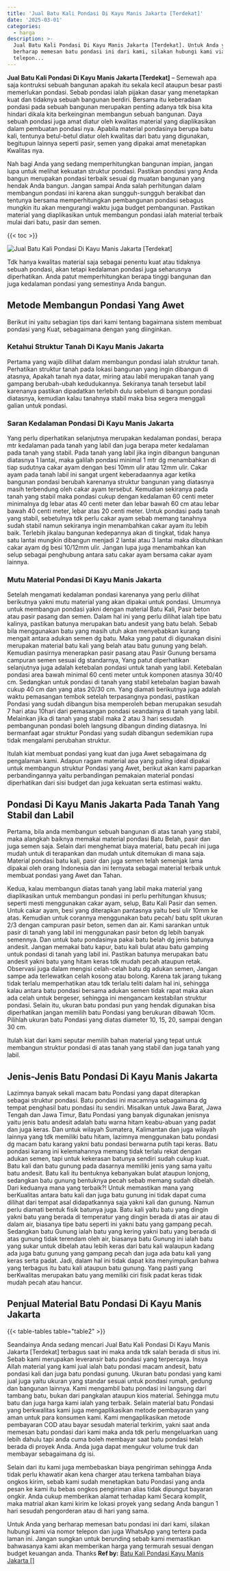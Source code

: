 ```yaml
---
title: 'Jual Batu Kali Pondasi Di Kayu Manis Jakarta [Terdekat]'
date: '2025-03-01'
categories:
  - harga
description: >-
  Jual Batu Kali Pondasi Di Kayu Manis Jakarta [Terdekat]. Untuk Anda yang
  berharap memesan batu pondasi ini dari kami, silakan hubungi kami via nomor
  telepon...
---
```


**Jual Batu Kali Pondasi Di Kayu Manis Jakarta \[Terdekat\]** – Semewah apa saja kontruksi sebuah bangunan apakah itu sekala kecil ataupun besar pasti memerlukan pondasi. Sebab pondasi ialah pijakan dasar yang menetapkan kuat dan tidaknya sebuah bangunan berdiri. Bersama itu keberadaan pondasi pada sebuah bangunan merupakan penting adanya tdk bisa kita hindari dikala kita berkeinginan membangun sebuah bangunan. Daya sebuah pondasi juga amat diatur oleh kwalitas material yang diaplikasikan dalam pembuatan pondasi nya. Apabila material pondasinya berupa batu kali, tentunya betul-betul diatur oleh kwalitas dari batu yang digunakan, begitupun lainnya seperti pasir, semen yang dipakai amat menetapkan Kwalitas nya.

Nah bagi Anda yang sedang memperhitungkan bangunan impian, jangan lupa untuk melihat kekuatan struktur pondasi. Pastikan pondasi yang Anda bangun merupakan pondasi terbaik sesuai dg muatan bangunan yang hendak Anda bangun. Jangan sampai Anda salah perhitungan dalam membangun pondasi ini karena akan sungguh-sungguh berakibat dan tentunya bersama memperhitungkan pembangunan pondasi sebagus mungkin itu akan mengurangi waktu juga budget pembangunan. Pastikan material yang diaplikasikan untuk membangun pondasi ialah material terbaik mulai dari batu, pasir dan semen.

{{< toc >}}

![Jual Batu Kali Pondasi Di Kayu Manis Jakarta [Terdekat]](/images/jual-batu-kali-10.png)

Tdk hanya kwalitas material saja sebagai penentu kuat atau tidaknya sebuah pondasi, akan tetapi kedalaman pondasi juga seharusnya diperhatikan. Anda patut memperhitungkan berapa tinggi bangunan dan juga kedalaman pondasi yang semestinya Anda bangun.

## Metode Membangun Pondasi Yang Awet

Berikut ini yaitu sebagian tips dari kami tentang bagaimana sistem membuat pondasi yang Kuat, sebagaimana dengan yang diinginkan.

### Ketahui Struktur Tanah Di Kayu Manis Jakarta

Pertama yang wajib dilihat dalam membangun pondasi ialah struktur tanah. Perhatikan struktur tanah pada lokasi bangunan yang ingin dibangun di atasnya, Apakah tanah nya datar, miring atau labil merupakan tanah yang gampang berubah-ubah kedudukannya. Sekiranya tanah tersebut labil karenanya pastikan dipadatkan terlebih dulu sebelum di bangun pondasi diatasnya, kemudian kalau tanahnya stabil maka bisa segera menggali galian untuk pondasi.

### Saran Kedalaman Pondasi Di Kayu Manis Jakarta

Yang perlu diperhatikan selanjutnya merupakan kedalaman pondasi, berapa mtr kedalaman pada tanah yang labil dan juga berapa meter kedalaman pada tanah yang stabil. Pada tanah yang labil jika ingin dibangun bangunan diatasnya 1 lantai, maka galilah pondasi minimal 1 mtr dg menambahkan di tiap sudutnya cakar ayam dengan besi 10mm ulir atau 12mm ulir. Cakar ayam pada tanah labil ini sangat urgent keberadaannya agar ketika bangunan pondasi berubah karenanya struktur bangunan yang diatasnya masih terbendung oleh cakar ayam tersebut. Kemudian sekiranya pada tanah yang stabil maka pondasi cukup dengan kedalaman 60 centi meter minimalnya dg lebar atas 40 centi meter dan lebar bawah 60 cm atau lebar bawah 40 centi meter, lebar atas 20 centi meter. Untuk pondasi pada tanah yang stabil, sebetulnya tdk perlu cakar ayam sebab memang tanahnya sudah stabil namun sekiranya ingin menambahkan cakar ayam itu lebih baik. Terlebih jikalau bangunan kedepannya akan di tingkat, tidak hanya satu lantai mungkin dibangun menjadi 2 lantai atau 3 lantai maka dibutuhkan cakar ayam dg besi 10/12mm ulir. Jangan lupa juga menambahkan kan selup sebagai penghubung antara satu cakar ayam bersama cakar ayam lainnya.

### Mutu Material Pondasi Di Kayu Manis Jakarta

Setelah mengamati kedalaman pondasi karenanya yang perlu dilihat berikutnya yakni mutu material yang akan dipakai untuk pondasi. Umumnya untuk membangun pondasi yakni dengan material Batu Kali, Pasir beton atau pasir pasang dan semen. Dalam hal ini yang perlu dilihat ialah tipe batu kalinya, pastikan batunya merupakan batu andesit yang batu belah. Sebab bila menggunakan batu yang masih utuh akan menyebabkan kurang mengait antara adukan semen dg batu. Maka yang patut di digunakan disini merupakan material batu kali yang belah atau batu gunung yang belah. Kemudian pasirnya menerapkan pasir pasang atau Pasir Gunung bersama campuran semen sesuai dg standarnya, Yang patut diperhatikan selanjutnya juga adalah ketebalan pondasi untuk tanah yang labil. Ketebalan pondasi area bawah minimal 60 centi meter untuk komponen atasnya 30/40 cm. Sedangkan untuk pondasi di tanah yang stabil ketebalan bagian bawah cukup 40 cm dan yang atas 20/30 cm. Yang diamati berikutnya juga adalah waktu pemasangan tembok setelah terpasangnya pondasi, pastikan Pondasi yang sudah dibangun bisa memperoleh beban merupakan sesudah 7 hari atau 10hari dari pemasangan pondasi seandainya di tanah yang labil. Melainkan jika di tanah yang stabil maka 2 atau 3 hari sesudah pembangunan pondasi boleh langsung dibangun dinding diatasnya. Ini bermanfaat agar struktur Pondasi yang sudah dibangun sedemikian rupa tidak mengalami perubahan struktur.

Itulah kiat membuat pondasi yang kuat dan juga Awet sebagaimana dg pengalaman kami. Adapun ragam material apa yang paling ideal dipakai untuk membangun struktur Pondasi yang Awet, berikut akan kami paparkan perbandingannya yaitu perbandingan pemakaian material pondasi diperhatikan dari sisi budget dan juga kekuatan serta estimasi waktu.

## Pondasi Di Kayu Manis Jakarta Pada Tanah Yang Stabil dan Labil

Pertama, bila anda membangun sebuah bangunan di atas tanah yang stabil, maka alangkah baiknya memakai material pondasi Batu Belah, pasir dan juga semen saja. Selain dari menghemat biaya material, batu pecah ini juga mudah untuk di terapankan dan mudah untuk ditemukan di mana saja. Material pondasi batu kali, pasir dan juga semen telah semenjak lama dipakai oleh orang Indonesia dan ini ternyata sebagai material terbaik untuk membuat pondasi yang Awet dan Tahan.

Kedua, kalau membangun diatas tanah yang labil maka material yang diaplikasikan untuk membangun pondasi ini perlu perhitungan khusus; seperti mesti menggunakan cakar ayam, selup, Batu Kali Pasir dan semen. Untuk cakar ayam, besi yang diterapkan pantasnya yaitu besi ulir 10mm ke atas. Kemudian untuk corannya menggunakan batu pecah/ batu split ukuran 2/3 dengan campuran pasir beton, semen dan air. Kami sarankan untuk pasir di tanah yang labil ini menggunakan pasir beton dg lebih banyak semennya. Dan untuk batu pondasinya pakai batu belah dg jenis batunya andesit. Jangan memakai batu kapur, batu kali bulat atau batu gamping untuk pondasi di tanah yang labil ini. Pastikan batunya merupakan batu andesit yakni batu yang hitam keras tdk mudah pecah ataupun retak. Observasi juga dalam mengisi celah-celah batu dg adukan semen, Jangan sampe ada terlewatkan celah kosong atau bolong. Karena tak jarang tukang tidak terlalu memperhatikan atau tdk terlalu teliti dalam hal ini, sehingga kalau antara batu pondasi bersama adukan semen tidak rapat maka akan ada celah untuk bergeser, sehingga ini mengancam kestabilan struktur pondasi. Selain itu, ukuran batu pondasi pun yang hendak digunakan bisa diperhatikan jangan memilih batu Pondasi yang berukuran dibawah 10cm. Pilihlah ukuran batu Pondasi yang diatas diameter 10, 15, 20, sampai dengan 30 cm.

Itulah kiat dari kami seputar memilih bahan material yang tepat untuk membangun struktur pondasi di atas tanah yang stabil dan juga tanah yang labil.

## Jenis-Jenis Batu Pondasi Di Kayu Manis Jakarta

Lazimnya banyak sekali macam batu Pondasi yang dapat diterapkan sebagai struktur pondasi. Batu pondasi ini macamnya sebagaimana dg tempat penghasil batu pondasi itu sendiri. Misalkan untuk Jawa Barat, Jawa Tengah dan Jawa Timur, Batu Pondasi yang banyak digunakan jenisnya yaitu jenis batu andesit adalah batu warna hitam keabu-abuan yang padat dan juga keras. Dan untuk wilayah Sumatera, Kalimantan dan juga wilayah lainnya yang tdk memiliki batu hitam, lazimnya menggunakan batu pondasi dg macam batu karang yakni batu pondasi berwarna putih tapi keras. Batu pondasi karang ini kelemahannya memang tidak terlalu rekat dengan adukan semen, tapi untuk kekerasan batunya sendiri sudah cukup kuat. Batu kali dan batu gunung pada dasarnya memiliki jenis yang sama yaitu batu andesit. Batu kali itu bentuknya kebanyakan bulat ataupun lonjong, sedangkan batu gunung bentuknya pecah sebab memang sudah dibelah. Dari keduanya mana yang terbaik?! Untuk memastikan mana yang berKualitas antara batu kali dan juga batu gunung ini tidak dapat cuma dilihat dari tempat asal didapatkannya saja yakni kali dan gunung. Namun perlu diamati bentuk fisik batunya juga. Batu kali yaitu batu yang dingin yakni batu yang berada di temperatur yang dingin berada di atas air atau di dalam air, biasanya tipe batu seperti ini yakni batu yang gampang pecah. Sedangkan batu Gunung ialah batu yang kering yakni batu yang berada di atas gunung tidak terendam oleh air, biasanya batu Gunung ini ialah batu yang sukar untuk dibelah atau lebih keras dari batu kali walaupun kadang ada juga batu gunung yang gampang pecah dan juga ada batu kali yang keras serta padat. Jadi, dalam hal ini tidak dapat kita menyimpulkan bahwa yang terbagus itu batu kali ataupun batu gunung. Yang pasti yang berKwalitas merupakan batu yang memiliki ciri fisik padat keras tidak mudah pecah atau hancur.

## Penjual Material Batu Pondasi Di Kayu Manis Jakarta

{{< table-tables table="table2" >}}

Seandainya Anda sedang mencari Jual Batu Kali Pondasi Di Kayu Manis Jakarta \[Terdekat\] terbagus saat ini maka anda tdk salah berada di situs ini. Sebab kami merupakan leveransir batu pondasi yang terpercaya. Insya Allah material yang kami jual ialah batu pondasi macam andesit, batu pondasi kali dan juga batu pondasi gunung. Ukuran batu pondasi yang kami jual juga yaitu ukuran yang standar sesuai untuk pondasi rumah, gedung dan bangunan lainnya. Kami mengambil batu pondasi ini langsung dari tambang batu, bukan dari pangkalan ataupun kios material. Sehingga mutu batu dan juga harga kami ialah yang terbaik. Selain material batu Pondasi yang berkwalitas kami juga mengaplikasikan metode pembayaran yang aman untuk para konsumen kami. Kami mengaplikasikan metode pembayaran COD atau bayar sesudah material terkirim, yakni saat anda memesan batu pondasi dari kami maka anda tdk perlu mengeluarkan uang lebih dahulu tapi anda cuma boleh membayar saat batu pondasi telah berada di proyek Anda. Anda juga dapat mengukur volume truk dan membayar sebagaimana dg isi.

Selain dari itu kami juga membebaskan biaya pengiriman sehingga Anda tidak perlu khawatir akan kena charger atau terkena tambahan biaya ongkos kirim, sebab kami sudah menetapkan batu Pondasi yang anda pesan ke kami itu bebas ongkos pengiriman alias tidak dipungut bayaran ongkir. Anda cukup memberikan alamat terhadap kami Secara komplit, maka matrial akan kami kirim ke lokasi proyek yang sedang Anda bangun 1 hari sesudah pengorderan atau di hari yang sama.

Untuk Anda yang berharap memesan batu pondasi ini dari kami, silakan hubungi kami via nomor telepon dan juga WhatsApp yang tertera pada laman ini. Jangan sungkan untuk berunding sebab kami memastikan bahwasanya kami akan memberikan harga yang termurah sesuai dengan budget keuangan anda. Thanks
**Ref by:** [Batu Kali Pondasi Kayu Manis Jakarta []](https://id.wikipedia.org/wiki/Batu)
